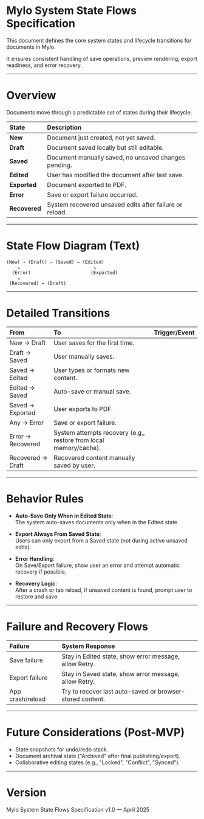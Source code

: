 # Mylo System State Flows Specification

This document defines the core system states and lifecycle transitions for documents in Mylo.

It ensures consistent handling of save operations, preview rendering, export readiness, and error recovery.

---

# Overview

Documents move through a predictable set of states during their lifecycle:

| State | Description |
|:---|:---|
| **New** | Document just created, not yet saved. |
| **Draft** | Document saved locally but still editable. |
| **Saved** | Document manually saved, no unsaved changes pending. |
| **Edited** | User has modified the document after last save. |
| **Exported** | Document exported to PDF. |
| **Error** | Save or export failure occurred. |
| **Recovered** | System recovered unsaved edits after failure or reload. |

---

# State Flow Diagram (Text)

```
(New) → (Draft) → (Saved) ↔ (Edited)
    ↘                           ↘
  (Error)                      (Exported)
    ↘
 (Recovered) → (Draft)
```

---

# Detailed Transitions

| From | To | Trigger/Event |
|:---|:---|:---|
| New → Draft | User saves for the first time. |
| Draft → Saved | User manually saves. |
| Saved → Edited | User types or formats new content. |
| Edited → Saved | Auto-save or manual save. |
| Saved → Exported | User exports to PDF. |
| Any → Error | Save or export failure. |
| Error → Recovered | System attempts recovery (e.g., restore from local memory/cache). |
| Recovered → Draft | Recovered content manually saved by user. |

---

# Behavior Rules

- **Auto-Save Only When in Edited State**:  
  The system auto-saves documents only when in the Edited state.

- **Export Always From Saved State**:  
  Users can only export from a Saved state (not during active unsaved edits).

- **Error Handling**:  
  On Save/Export failure, show user an error and attempt automatic recovery if possible.

- **Recovery Logic**:  
  After a crash or tab reload, if unsaved content is found, prompt user to restore and save.

---

# Failure and Recovery Flows

| Failure | System Response |
|:---|:---|
| Save failure | Stay in Edited state, show error message, allow Retry. |
| Export failure | Stay in Saved state, show error message, allow Retry. |
| App crash/reload | Try to recover last auto-saved or browser-stored content. |

---

# Future Considerations (Post-MVP)

- State snapshots for undo/redo stack.
- Document archival state ("Archived" after final publishing/export).
- Collaborative editing states (e.g., "Locked", "Conflict", "Synced").

---

# Version

Mylo System State Flows Specification v1.0 — April 2025
